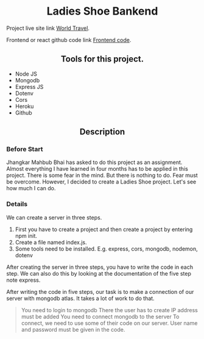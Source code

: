 <h1 align="center">Ladies Shoe Bankend</h1>

Project live site link [World Travel](https://ladies-shoe-assignment-12.web.app/).

Frontend or react github code link [Frontend code](https://github.https://github.com/programming-hero-web-course-4/niche-website-client-side-salekmia).

<h2 align="center">Tools for this project.</h2>

* Node JS
* Mongodb
* Express JS
* Dotenv
* Cors
* Heroku
* Github

<h2 align="center">Description</h2>

<h3>Before Start</h3>

Jhangkar Mahbub Bhai has asked to do this project as an assignment. Almost everything I have learned in four months has to be applied in this project. There is some fear in the mind. But there is nothing to do. Fear must be overcome. However, I decided to create a Ladies Shoe project. Let's see how much I can do.

<h3>Details</h3>

We can create a server in three steps.
1. First you have to create a project and then create a project by entering npm init.
2. Create a file named index.js.
3. Some tools need to be installed. E.g. express, cors, mongodb, nodemon, dotenv

After creating the server in three steps, you have to write the code in each step.
We can also do this by looking at the documentation of the five step note express.

After writing the code in five steps, our task is to make a connection of our server with mongodb atlas. It takes a lot of work to do that.
> You need to login to mongodb
> There the user has to create
> IP address must be added
> You need to connect mongodb to the server
> To connect, we need to use some of their code on our server.
> User name and password must be given in the code.